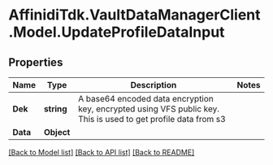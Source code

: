 # AffinidiTdk.VaultDataManagerClient.Model.UpdateProfileDataInput

## Properties

Name | Type | Description | Notes
------------ | ------------- | ------------- | -------------
**Dek** | **string** | A base64 encoded data encryption key, encrypted using VFS public key. This is used to get profile data from s3 | 
**Data** | **Object** |  | 

[[Back to Model list]](../README.md#documentation-for-models) [[Back to API list]](../README.md#documentation-for-api-endpoints) [[Back to README]](../README.md)

